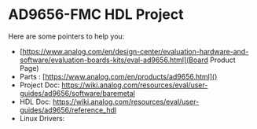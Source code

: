 # AD9656-FMC HDL Project

Here are some pointers to help you:
  * [https://www.analog.com/en/design-center/evaluation-hardware-and-software/evaluation-boards-kits/eval-ad9656.html](Board Product Page)
  * Parts : [https://www.analog.com/en/products/ad9656.html]()
  * Project Doc: https://wiki.analog.com/resources/eval/user-guides/ad9656/software/baremetal
  * HDL Doc: https://wiki.analog.com/resources/eval/user-guides/ad9656/reference_hdl
  * Linux Drivers:
